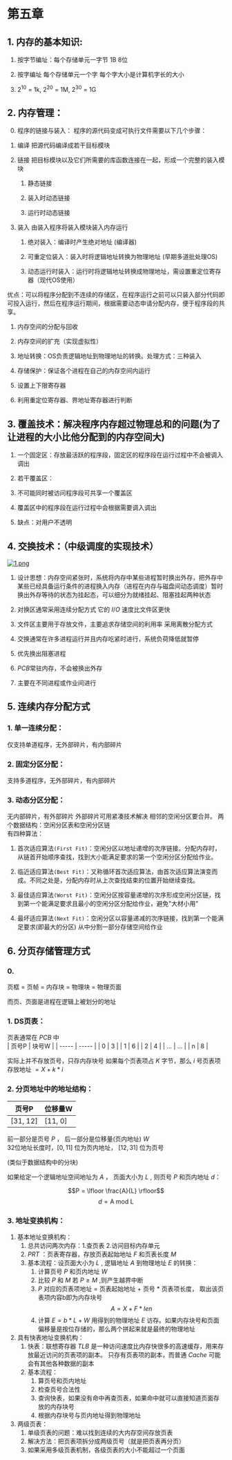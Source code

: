 
# 第五章

  

## 1. 内存的基本知识:

1. 按字节编址：每个存储单元一字节 1B 8位

2. 按字编址 每个存储单元一个字 每个字大小是计算机字长的大小

3. $2^{10}$ = 1k, $2^{20}$ = 1M, $2^{30}$ = 1G

## 2. 内存管理：

0. 程序的链接与装入： 程序的源代码变成可执行文件需要以下几个步骤：

1. 编译 把源代码编译成若干目标模块

2. 链接 把目标模块以及它们所需要的库函数连接在一起，形成一个完整的装入模块

   1. 静态链接

   2. 装入时动态链接

   3. 运行时动态链接

3. 装入 由装入程序将装入模块装入内存运行

   1. 绝对装入：编译时产生绝对地址 (编译器)

   2. 可重定位装入：装入时将逻辑地址转换为物理地址 (早期多道批处理OS)

   3. 动态运行时装入：运行时将逻辑地址转换成物理地址，需设置重定位寄存器（现代OS使用）

优点：可以将程序分配到不连续的存储区，在程序运行之前可以只装入部分代码即可投入运行，然后在程序运行期间，根据需要动态申请分配内存，便于程序段的共享。

1. 内存空间的分配与回收

2. 内存空间的扩充（实现虚拟性）

3. 地址转换：OS负责逻辑地址到物理地址的转换。处理方式：三种装入

4. 存储保护：保证各个进程在自己的内存空间内运行

1. 设置上下限寄存器

2. 利用重定位寄存器、界地址寄存器进行判断

## 3. 覆盖技术：解决程序内存超过物理总和的问题(为了让进程的大小比他分配到的内存空间大)

1. 一个固定区：存放最活跃的程序段，固定区的程序段在运行过程中不会被调入调出

2. 若干覆盖区：

1. 不可能同时被访问程序段可共享一个覆盖区

2. 覆盖区中的程序段在运行过程中会根据需要调入调出

3. 缺点：对用户不透明

## 4. 交换技术：（中级调度的实现技术）
[![1.png](https://i.postimg.cc/15G4nGzC/1.png)](https://postimg.cc/hfGKN7TT)
1. 设计思想：内存空间紧张时，系统将内存中某些进程暂时换出外存，把外存中某些已经具备运行条件的进程换入内存（进程在内存与磁盘间动态调度）暂时换出外存等待的状态为挂起态，可以细分为就绪挂起、阻塞挂起两种状态

2. 对换区通常采用连续分配方式 它的 $I/O$ 速度比文件区更快

3. 文件区主要用于存放文件，主要追求存储空间的利用率 采用离散分配方式

4. 交换通常在许多进程运行并且内存吃紧时进行，系统负荷降低就暂停

5. 优先换出阻塞进程

6.  $PCB$常驻内存，不会被换出外存

7. 主要在不同进程或作业间进行

## 5. 连续内存分配方式
### 1. 单一连续分配： 
仅支持单道程序，无外部碎片，有内部碎片  
   
### 2. 固定分区分配： 
支持多道程序，无外部碎片，有内部碎片  
   
### 3. 动态分区分配： 
无内部碎片，有外部碎片 外部碎片可用紧凑技术解决 相邻的空闲分区要合并。 
两个数据结构：空闲分区表和空闲分区链   
   有四种算法：
   1. 首次适应算法`(First Fit)`：空闲分区以地址递增的次序链接。分配内存时，从链首开始顺序查找，找到大小能满足要求的第一个空闲分区分配给作业。  
   
   2. 临近适应算法`(Best Fit)`：又称循环首次适应算法，由首次适应算法演变而成。不同之处是，分配内存时从上次查找结束的位置开始继续查找。  
   
   3. 最佳适应算法`(Worst Fit)`：空闲分区按容量递增的次序形成空闲分区链，找到第一个能满足要求且最小的空闲分区分配给作业，避免"大材小用"  

   4. 最坏适应算法`(Next Fit)`：空闲分区以容量递减的次序链接，找到第一个能满足要求(即最大的分区) 从中分割一部分存储空间给作业

## 6. 分页存储管理方式

### 0.

$\text{页框 = 页帧 = 内存块 = 物理块 = 物理页面}$  

$\text{而页、页面是进程在逻辑上被划分的地址}$


### 1. DS页表：  

页表通常在 $PCB$ 中  
| 页号P | 块号W |
| ----- | ----- |
| 0     | 3     |
| 1     | 6     |
| 2     | 4     |
| ...   | ...   |
| n     | 8     |

实际上并不存放页号，只存内存块号
如果每个页表项占 $K$ 字节，那么 $i$ 号页表项存放地址 $= X + k * i$
### 2. 分页地址中的地址结构：

| 页号P       | 位移量W        |
| ----------- | -------------- |
| [31,    12] | [11,        0] |

前一部分是页号 $P$ ， 后一部分是位移量(页内地址) $W$  
32位地址长度时，$[0, 11]$ 位为页内地址， $[12, 31]$ 位为页号   

(类似于数据结构中的分块)

如果给定一个逻辑地址空间地址为 $A$ ， 页面大小为 $L$ , 则页号 $P$ 和页内地址 $d$：

$$P = \lfloor \frac{A}{L} \rfloor$$
$$d = \text{A mod L}$$

### 3. 地址变换机构：
1. 基本地址变换机构：  
   1. 总共访问两次内存：1.查页表 2.访问目标内存单元
   2. $PRT$ ：页表寄存器，存放页表起始地址 $F$ 和页表长度 $M$  
   3. 基本流程：设页面大小为 $L$ , 逻辑地址 $A$ 到物理地址 $E$ 的转换：
      1. 计算页号 $P$ 和页内地址 $W$
      2. 比较 $P$ 和 $M$ 若 $P \geq M$ ,则产生越界中断
      3.  $P$ 对应的页表项地址 = 页表起始地址 + 页号 * 页表项长度， 取出该页表项内容b即为内存块号 
         $$A = X + F * len $$    
      4.  计算 $E = b * L + W$ 用得到的物理地址 $E$ 访存。如果内存块号和页面偏移量是按位存储的，那么两个拼起来就是最终的物理地址
2. 具有快表地址变换机构：
   1. 快表：联想寄存器 $TLB$ 是一种访问速度比内存快很多的高速缓存，用来存放最近访问的页表项的副本。 只存有页表项的副本，而普通 $Cache$ 可能会有其他各种数据的副本
   2. 基本流程：
      1. 算页号和页内地址
      2. 检查页号合法性
      3. 查询快表，如果没有命中再查页表，如果命中就可以直接知道页面存放的内存块号
      4. 根据内存块号与页内地址得到物理地址
3. 两级页表：
   1. 单级页表的问题：难以找到连续的大内存空间存放页表
   2. 解决方法：把页表项拆分成两级页号（就是把页表再分页）
   3. 如果采用多级页表机制，各级页表的大小不能超过一个页面
